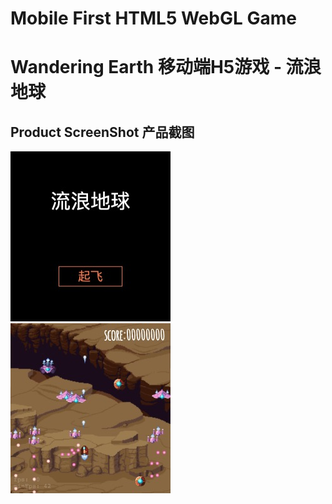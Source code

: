 # Mobile First HTML5 WebGL Game
# Wandering Earth 移动端H5游戏 - 流浪地球
## Product ScreenShot 产品截图
![main_entry](https://raw.githubusercontent.com/yunikoro/phaser-start/master/wander-left.jpg)
![plane_fly](https://raw.githubusercontent.com/yunikoro/phaser-start/master/wander-right.jpg)
